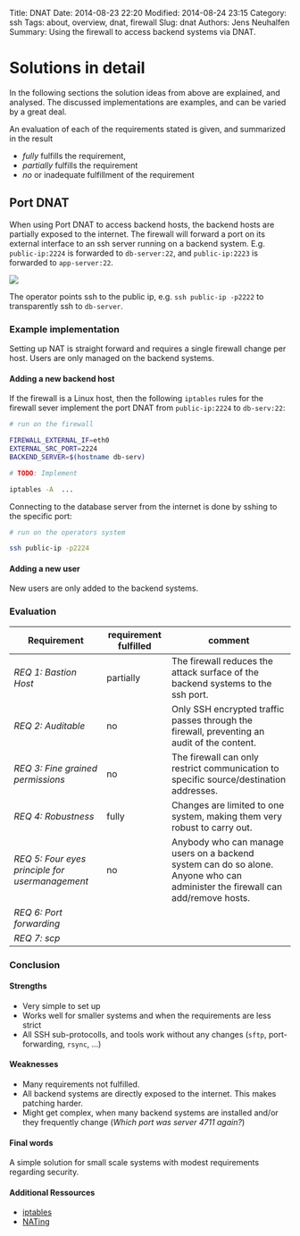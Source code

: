 Title: DNAT
Date: 2014-08-23 22:20
Modified: 2014-08-24 23:15
Category: ssh
Tags: about, overview, dnat, firewall
Slug: dnat
Authors: Jens Neuhalfen
Summary: Using the firewall to access backend systems via DNAT.


Solutions in detail
====================

In the following sections the solution ideas from above are explained, and analysed. The discussed implementations are examples, and can be varied by a great deal.

An evaluation of each of the requirements stated is given, and summarized in the result

- _fully_ fulfills the requirement,
- _partially_ fulfills the requirement
- _no_ or inadequate fulfillment of the requirement

## Port DNAT

When using Port DNAT to access backend hosts, the backend hosts are partially exposed to the internet. The firewall will forward a port on its external interface to an ssh server running on a backend system. E.g. `public-ip:2224` is forwarded to `db-server:22`, and `public-ip:2223` is forwarded to `app-server:22`. 

![]({filename}/images/DNAT.png)

The operator points ssh to the public ip, e.g. `ssh public-ip -p2222` to transparently ssh to `db-server`.

### Example implementation
Setting up NAT is straight forward and requires a single firewall change per host.  Users are only managed on the backend systems.

#### Adding a new backend host
If the firewall is a Linux host, then the following `iptables` rules for the firewall sever implement the port DNAT from `public-ip:2224` to `db-serv:22`:

```bash
# run on the firewall

FIREWALL_EXTERNAL_IF=eth0
EXTERNAL_SRC_PORT=2224
BACKEND_SERVER=$(hostname db-serv)

# TODO: Implement

iptables -A  ...
```

Connecting to the database server from the internet is done by sshing to the specific port: 

```bash
# run on the operators system

ssh public-ip -p2224
```
#### Adding a new user
New users are only added to the backend systems.

### Evaluation
| Requirement                                    | requirement fulfilled | comment |
|------------------------------------------------|---------|-----------------------------------------------------------------------------------------|
| *REQ 1: Bastion Host*                           | partially | The firewall reduces the attack surface of the backend systems to the ssh port.      |
| *REQ 2: Auditable*                              | no      | Only SSH encrypted traffic passes through the firewall, preventing an audit of the content.|
| *REQ 3: Fine grained permissions*               | no      | The firewall can only restrict communication to specific source/destination addresses. |
| *REQ 4: Robustness*                             | fully   | Changes are limited to one system, making them very robust to carry out.               |
| *REQ 5: Four eyes principle for usermanagement*  | no     | Anybody who can manage users on a backend system can do so alone. Anyone who can administer the firewall can add/remove hosts. |
| *REQ 6: Port forwarding*  | | |
| *REQ 7: scp*  | | |

### Conclusion
#### Strengths
+ Very simple to set up
+ Works well for smaller systems and when the requirements are less strict
+ All SSH sub-protocolls,  and tools work without any changes (`sftp`, port-forwarding, `rsync`, ...)

#### Weaknesses
- Many requirements not fulfilled.
- All backend systems are directly exposed to the internet. This makes patching harder.
- Might get complex, when many backend systems are installed and/or they frequently change (_Which port was server 4711 again?_)

#### Final words

A simple solution for small scale systems with modest requirements regarding security.

#### Additional Ressources
* [iptables](TODO)
* [NATing](TODO)

